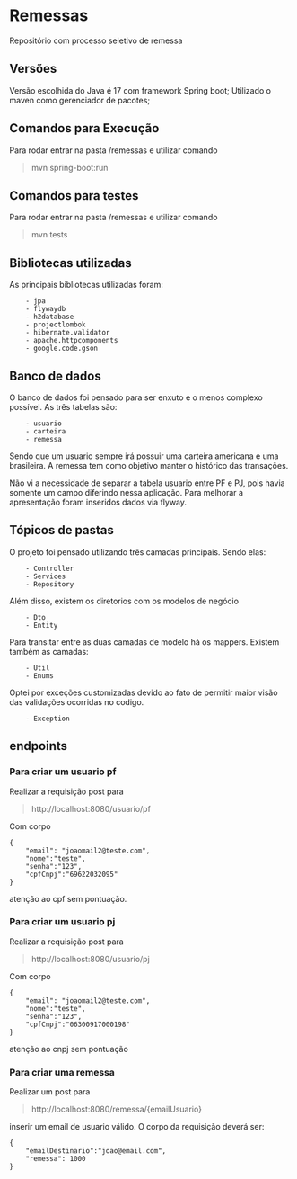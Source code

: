 # Remessas
Repositório com processo seletivo de remessa

## Versões
Versão escolhida do Java é 17 com framework Spring boot; Utilizado o maven como gerenciador de pacotes;

## Comandos para Execução
Para rodar entrar na pasta /remessas e utilizar comando 

> mvn spring-boot:run

## Comandos para testes

Para rodar entrar na pasta /remessas e utilizar comando 

> mvn tests

## Bibliotecas utilizadas

As principais bibliotecas utilizadas foram:
```
    - jpa
    - flywaydb
    - h2database
    - projectlombok
    - hibernate.validator
    - apache.httpcomponents
    - google.code.gson
```

## Banco de dados

O banco de dados foi pensado para ser enxuto e o menos complexo possível.
As três tabelas são:
```
    - usuario
    - carteira
    - remessa
```

Sendo que um usuario sempre irá possuir uma carteira americana e uma brasileira.
A remessa tem como objetivo manter o histórico das transações.

Não vi a necessidade de separar a tabela usuario entre PF e PJ, pois havia somente um campo diferindo nessa aplicação.
Para melhorar a apresentação foram inseridos dados via flyway.

## Tópicos de pastas

O projeto foi pensado utilizando três camadas principais. Sendo elas: 
```
    - Controller
    - Services
    - Repository
```

Além disso, existem os diretorios com os modelos de negócio
```
    - Dto
    - Entity
```

Para transitar entre as duas camadas de modelo há os mappers. 
Existem também as camadas:
```
    - Util
    - Enums
```

Optei por exceções customizadas devido ao fato de permitir maior visão das validações ocorridas no codigo.
```
    - Exception
```

## endpoints

### Para criar um usuario pf

Realizar a requisição post para
> http://localhost:8080/usuario/pf

Com corpo
```
{
    "email": "joaomail2@teste.com",
    "nome":"teste",
    "senha":"123",
    "cpfCnpj":"69622032095"
}
```

atenção ao cpf sem pontuação.

### Para criar um usuario pj

Realizar a requisição post para
> http://localhost:8080/usuario/pj

Com corpo
```
{
    "email": "joaomail2@teste.com",
    "nome":"teste",
    "senha":"123",
    "cpfCnpj":"06300917000198"
}
```

atenção ao cnpj sem pontuação


### Para criar uma remessa
Realizar um post para 
> http://localhost:8080/remessa/{emailUsuario}

inserir um email de usuario válido. O corpo da requisição deverá ser:
```
{
    "emailDestinario":"joao@email.com",
    "remessa": 1000
}
```
